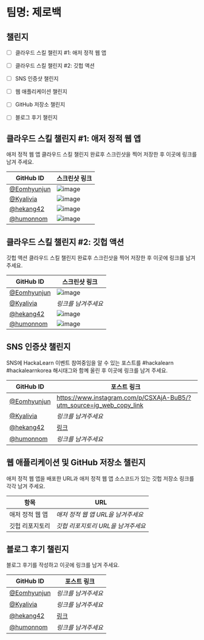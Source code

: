 # 팀명: 제로백 #

## 챌린지 ##

* [ ] 클라우드 스킬 챌린지 #1: 애저 정적 웹 앱
* [ ] 클라우드 스킬 챌린지 #2: 깃헙 액션
* [ ] SNS 인증샷 챌린지
* [ ] 웹 애플리케이션 챌린지
* [ ] GitHub 저장소 챌린지
* [ ] 블로그 후기 챌린지


## 클라우드 스킬 챌린지 #1: 애저 정적 웹 앱 ##

애저 정적 웹 앱 클라우드 스킬 챌린지 완료후 스크린샷을 찍어 저장한 후 이곳에 링크를 남겨 주세요.

| GitHub ID | 스크린샷 링크 |
| --------- | ------------- |
| [@Eomhyunjun](https://github.com/Eomhyunjun) | ![image](https://user-images.githubusercontent.com/43029357/129308525-e69e8dd5-8912-4ca6-906b-e0672e5a837d.png) |
| [@Kyalivia](https://github.com/Kyalivia) | ![image](https://user-images.githubusercontent.com/49050588/129430755-1d8a87b4-597e-4703-9ecb-2add051ab0f0.jpeg) |
| [@hekang42](https://github.com/hekang42) |![image](https://user-images.githubusercontent.com/42266439/129225542-63962bf5-d6cb-4889-a9ce-fc0827511d79.png)|
| [@humonnom](https://github.com/humonnom) |![image](https://user-images.githubusercontent.com/54441505/129160403-8cbfb1d7-018d-4586-86c9-52de08c7eaec.png)|



## 클라우드 스킬 챌린지 #2: 깃헙 액션 ##

깃헙 액션 클라우드 스킬 챌린지 완료후 스크린샷을 찍어 저장한 후 이곳에 링크를 남겨 주세요.

| GitHub ID | 스크린샷 링크 |
| --------- | ------------- |
| [@Eomhyunjun](https://github.com/Eomhyunjun) | ![image](https://user-images.githubusercontent.com/43029357/129365623-1376e34a-40c3-4c61-9ec9-e1b00f22e2be.png) |
| [@Kyalivia](https://github.com/Kyalivia) | *링크를 남겨주세요* |
| [@hekang42](https://github.com/hekang42) | ![image](https://user-images.githubusercontent.com/42266439/129308342-20c7b5b3-a9ce-4037-84bf-1fbf6bcfa34a.png)|
| [@humonnom](https://github.com/humonnom) | ![image](https://user-images.githubusercontent.com/54441505/129470973-a8c7f8f7-2c32-4a3d-90e9-a32778e969ce.png)|



## SNS 인증샷 챌린지 ##

SNS에 HackaLearn 이벤트 참여중임을 알 수 있는 포스트를 #hackalearn #hackalearnkorea 해시태그와 함꼐 올린 후 이곳에 링크를 남겨 주세요.

| GitHub ID | 포스트 링크 |
| --------- | ------------- |
| [@Eomhyunjun](https://github.com/Eomhyunjun) | https://www.instagram.com/p/CSXAjA-BuB5/?utm_source=ig_web_copy_link |
| [@Kyalivia](https://github.com/Kyalivia) | *링크를 남겨주세요* |
| [@hekang42](https://github.com/hekang42) | [링크](https://www.instagram.com/p/CShFBHKp7Ez) |
| [@humonnom](https://github.com/humonnom) | *링크를 남겨주세요* |



## 웹 애플리케이션 및 GitHub 저장소 챌린지 ##

애저 정적 웹 앱을 배포한 URL과 애저 정적 웹 앱 소스코드가 있는 깃헙 저장소 링크를 각각 남겨 주세요.

| 항목            | URL                                |
| --------------- | ---------------------------------- |
| 애저 정적 웹 앱 | *애저 정적 웹 앱 URL을 남겨주세요* |
| 깃헙 리포지토리 | *깃헙 리포지토리 URL을 남겨주세요* |


## 블로그 후기 챌린지 ##

블로그 후기를 작성하고 이곳에 링크를 남겨 주세요.

| GitHub ID | 포스트 링크 |
| --------- | ------------- |
| [@Eomhyunjun](https://github.com/Eomhyunjun) | *링크를 남겨주세요* |
| [@Kyalivia](https://github.com/Kyalivia) | *링크를 남겨주세요* |
| [@hekang42](https://github.com/hekang42) | [링크](https://velog.io/@hekang/Hackalearn) |
| [@humonnom](https://github.com/humonnom) | *링크를 남겨주세요* |
